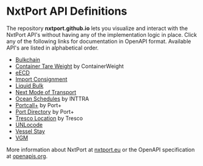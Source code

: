 # NxtPort API Definitions

The repository **nxtport.github.io** lets you visualize and interact with the NxtPort API's without having any of the implementation logic in place. Click any of the following links for documentation in OpenAPI format. Available API's are listed in alphabetical order.

* [Bulkchain](https://nxtport.github.io/?api=bulkchain)
* [Container Tare Weight](https://nxtport.github.io/?api=ctw) by ContainerWeight
* [eECD](https://nxtport.github.io/?api=eecd)
* [Import Consignment](https://nxtport.github.io/?api=import_consignment_data)
* [Liquid Bulk](https://nxtport.github.io/?api=liquidbulk)
* [Next Mode of Transport](https://nxtport.github.io/?api=nmot) 
* [Ocean Schedules](https://nxtport.github.io/?api=ocean_schedules) by INTTRA
* [Portcall+](https://nxtport.github.io/?api=port_call_plus) by Port+ 
* [Port Directory](https://nxtport.github.io/?api=port_directory) by Port+
* [Tresco Location](https://nxtport.github.io/?api=tresco_location) by Tresco
* [UNLocode](https://nxtport.github.io/?api=unlocode)
* [Vessel Stay](https://nxtport.github.io/?api=vessel_stay)
* [VGM](https://nxtport.github.io/?api=vgm)

More information about NxtPort at [nxtport.eu](https://www.nxtport.eu/en/apis) or the OpenAPI specification at [openapis.org](https://www.openapis.org/).
